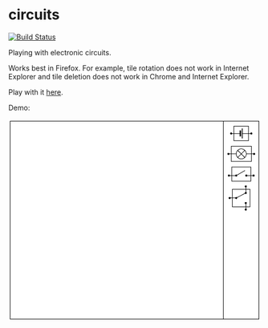 circuits
========

[![Build Status](https://travis-ci.org/jvoigtlaender/circuits.svg?branch=master)](https://travis-ci.org/jvoigtlaender/circuits)

Playing with electronic circuits.

Works best in Firefox. For example, tile rotation does not work in Internet Explorer and tile deletion does not work in Chrome and Internet Explorer.

Play with it [here](https://jvoigtlaender.github.io/circuits).

Demo:

![Circuits Demo](demo.gif)
